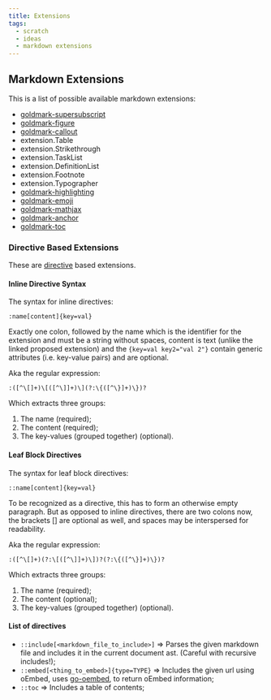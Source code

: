 ```yaml
---
title: Extensions
tags:
  - scratch
  - ideas
  - markdown extensions
---
```


## Markdown Extensions ##

This is a list of possible available markdown extensions:

- [goldmark-supersubscript](https://github.com/bowman2001/goldmark-supersubscript)
- [goldmark-figure](https://github.com/MangoUmbrella/goldmark-figure)
- [goldmark-callout](https://gitlab.com/staticnoise/goldmark-callout)
- extension.Table
- extension.Strikethrough
- extension.TaskList
- extension.DefinitionList
- extension.Footnote
- extension.Typographer
- [goldmark-highlighting](https://github.com/yuin/goldmark-highlighting)
- [goldmark-emoji](https://github.com/yuin/goldmark-emoji)
- [goldmark-mathjax](https://github.com/litao91/goldmark-mathjax)
- [goldmark-anchor](https://github.com/abhinav/goldmark-anchor)
- [goldmark-toc](https://github.com/abhinav/goldmark-toc)

### Directive Based Extensions ###

These are [directive](https://talk.commonmark.org/t/generic-directives-plugins-syntax/444) based extensions.

#### Inline Directive Syntax ####

The syntax for inline directives:

```
:name[content]{key=val}
```

Exactly one colon, followed by the name which is the identifier for the extension and must be a string without spaces, content is text (unlike the linked proposed extension) and the `{key=val key2="val 2"}` contain generic attributes (i.e. key-value pairs) and are optional.

Aka the regular expression:

```regexp
:([^\[]+)\[([^\]]+)\](?:\{([^\}]+)\})?
```

Which extracts three groups:

1. The name (required);
2. The content (required);
3. The key-values (grouped together) (optional).

#### Leaf Block Directives ####

The syntax for leaf block directives:

```
::name[content]{key=val}
```

To be recognized as a directive, this has to form an otherwise empty paragraph. But as opposed to inline directives, there are two colons now, the brackets [] are optional as well, and spaces may be interspersed for readability.

Aka the regular expression:

```regex
:([^\[]+)(?:\[([^\]]+)\])?(?:\{([^\}]+)\})?
```

Which extracts three groups:

1. The name (required);
2. The content (optional);
3. The key-values (grouped together) (optional).

#### List of directives ####

- `::include[<markdown_file_to_include>]` => Parses the given markdown file and includes it in the current document ast. (Careful with recursive includes!);
- `::embed[<thing_to_embed>]{type=TYPE}` => Includes the given url using oEmbed, uses [go-oembed](https://github.com/dyatlov/go-oembed), to return oEmbed information;
- `::toc` => Includes a table of contents;
